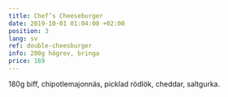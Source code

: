 ```yaml
---
title: Chef’s Cheeseburger
date: 2019-10-01 01:04:00 +02:00
position: 3
lang: sv
ref: double-cheesburger
info: 200g högrev, bringa
price: 169
---
```


180g biff, chipotlemajonnäs, picklad rödlök, cheddar, saltgurka.
